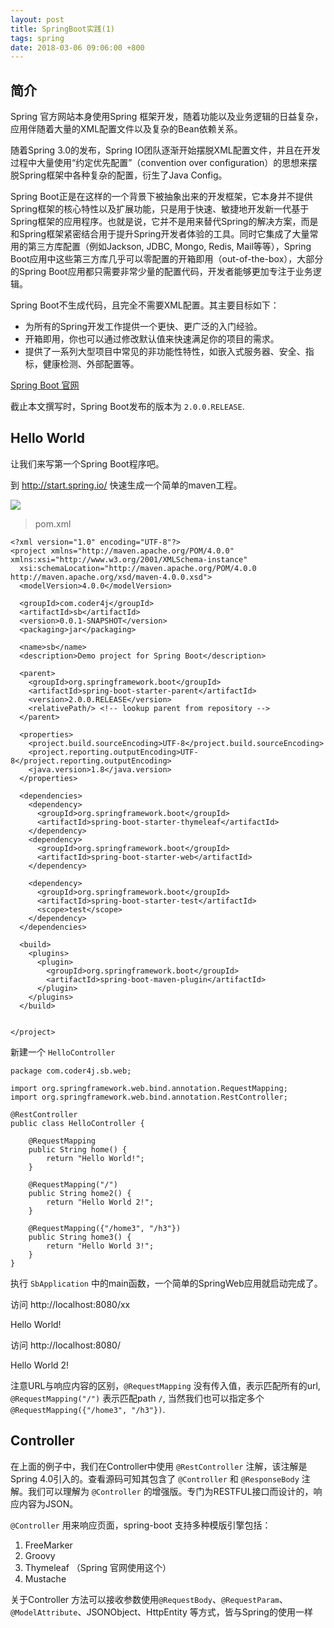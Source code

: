 ```yaml
---
layout: post
title: SpringBoot实践(1)
tags: spring
date: 2018-03-06 09:06:00 +800
---
```


## 简介

Spring 官方网站本身使用Spring 框架开发，随着功能以及业务逻辑的日益复杂，应用伴随着大量的XML配置文件以及复杂的Bean依赖关系。 

随着Spring 3.0的发布，Spring IO团队逐渐开始摆脱XML配置文件，并且在开发过程中大量使用“约定优先配置”（convention over configuration）的思想来摆脱Spring框架中各种复杂的配置，衍生了Java Config。

Spring Boot正是在这样的一个背景下被抽象出来的开发框架，它本身并不提供Spring框架的核心特性以及扩展功能，只是用于快速、敏捷地开发新一代基于Spring框架的应用程序。也就是说，它并不是用来替代Spring的解决方案，而是和Spring框架紧密结合用于提升Spring开发者体验的工具。同时它集成了大量常用的第三方库配置（例如Jackson, JDBC, Mongo, Redis, Mail等等），Spring Boot应用中这些第三方库几乎可以零配置的开箱即用（out-of-the-box），大部分的Spring Boot应用都只需要非常少量的配置代码，开发者能够更加专注于业务逻辑。

Spring Boot不生成代码，且完全不需要XML配置。其主要目标如下： 

- 为所有的Spring开发工作提供一个更快、更广泛的入门经验。 
- 开箱即用，你也可以通过修改默认值来快速满足你的项目的需求。 
- 提供了一系列大型项目中常见的非功能性特性，如嵌入式服务器、安全、指标，健康检测、外部配置等。

[Spring Boot 官网](http://projects.spring.io/spring-boot/)

截止本文撰写时，Spring Boot发布的版本为 `2.0.0.RELEASE`.

## Hello World

让我们来写第一个Spring Boot程序吧。

到 http://start.spring.io/ 快速生成一个简单的maven工程。

![](http://qcdn.huangyanxiang.com/blog/screenshot_20180306101700.png)

> pom.xml

```
<?xml version="1.0" encoding="UTF-8"?>
<project xmlns="http://maven.apache.org/POM/4.0.0" xmlns:xsi="http://www.w3.org/2001/XMLSchema-instance"
  xsi:schemaLocation="http://maven.apache.org/POM/4.0.0 http://maven.apache.org/xsd/maven-4.0.0.xsd">
  <modelVersion>4.0.0</modelVersion>

  <groupId>com.coder4j</groupId>
  <artifactId>sb</artifactId>
  <version>0.0.1-SNAPSHOT</version>
  <packaging>jar</packaging>

  <name>sb</name>
  <description>Demo project for Spring Boot</description>

  <parent>
    <groupId>org.springframework.boot</groupId>
    <artifactId>spring-boot-starter-parent</artifactId>
    <version>2.0.0.RELEASE</version>
    <relativePath/> <!-- lookup parent from repository -->
  </parent>

  <properties>
    <project.build.sourceEncoding>UTF-8</project.build.sourceEncoding>
    <project.reporting.outputEncoding>UTF-8</project.reporting.outputEncoding>
    <java.version>1.8</java.version>
  </properties>

  <dependencies>
    <dependency>
      <groupId>org.springframework.boot</groupId>
      <artifactId>spring-boot-starter-thymeleaf</artifactId>
    </dependency>
    <dependency>
      <groupId>org.springframework.boot</groupId>
      <artifactId>spring-boot-starter-web</artifactId>
    </dependency>

    <dependency>
      <groupId>org.springframework.boot</groupId>
      <artifactId>spring-boot-starter-test</artifactId>
      <scope>test</scope>
    </dependency>
  </dependencies>

  <build>
    <plugins>
      <plugin>
        <groupId>org.springframework.boot</groupId>
        <artifactId>spring-boot-maven-plugin</artifactId>
      </plugin>
    </plugins>
  </build>


</project>
```

新建一个 `HelloController`

```
package com.coder4j.sb.web;

import org.springframework.web.bind.annotation.RequestMapping;
import org.springframework.web.bind.annotation.RestController;

@RestController
public class HelloController {

    @RequestMapping
    public String home() {
        return "Hello World!";
    }
    
    @RequestMapping("/")
    public String home2() {
        return "Hello World 2!";
    }

    @RequestMapping({"/home3", "/h3"})
    public String home3() {
        return "Hello World 3!";
    }
}
```

执行 `SbApplication` 中的main函数，一个简单的SpringWeb应用就启动完成了。

访问 http://localhost:8080/xx

Hello World!

访问 http://localhost:8080/

Hello World 2!

注意URL与响应内容的区别，`@RequestMapping` 没有传入值，表示匹配所有的url, `@RequestMapping("/")` 表示匹配path `/`, 当然我们也可以指定多个 `@RequestMapping({"/home3", "/h3"})`.

## Controller

在上面的例子中，我们在Controller中使用 `@RestController` 注解，该注解是Spring 4.0引入的。查看源码可知其包含了 `@Controller` 和 `@ResponseBody` 注解。我们可以理解为 `@Controller` 的增强版。专门为RESTFUL接口而设计的，响应内容为JSON。

`@Controller` 用来响应页面，spring-boot 支持多种模版引擎包括： 

1. FreeMarker 
2. Groovy 
3. Thymeleaf （Spring 官网使用这个）
4. Mustache

关于Controller 方法可以接收参数使用`@RequestBody`、`@RequestParam`、`@ModelAttribute`、JSONObject、HttpEntity 等方式，皆与Spring的使用一样